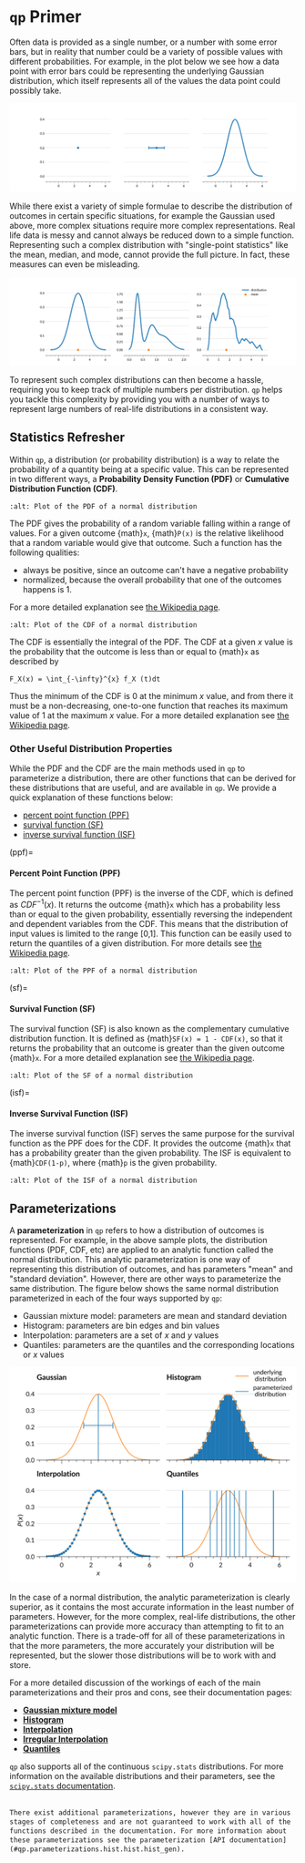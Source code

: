 # `qp` Primer

Often data is provided as a single number, or a number with some error bars, but in reality that number could be a variety of possible values with different probabilities. For example, in the plot below we see how a data point with error bars could be representing the underlying Gaussian distribution, which itself represents all of the values the data point could possibly take.

![point-to-distribution](../assets/primer-probability-dist-vs-point.svg)

While there exist a variety of simple formulae to describe the distribution of outcomes in certain specific situations, for example the Gaussian used above, more complex situations require more complex representations. Real life data is messy and cannot always be reduced down to a simple function. Representing such a complex distribution with "single-point statistics" like the mean, median, and mode, cannot provide the full picture. In fact, these measures can even be misleading.

![complex-distributions](../assets/primer-complex-distributions.svg)

To represent such complex distributions can then become a hassle, requiring you to keep track of multiple numbers per distribution. `qp` helps you tackle this complexity by providing you with a number of ways to represent large numbers of real-life distributions in a consistent way.

## Statistics Refresher

Within `qp`, a distribution (or probability distribution) is a way to relate the probability of a quantity being at a specific value. This can be represented in two different ways, a **Probability Density Function (PDF)** or **Cumulative Distribution Function (CDF)**.

```{figure} ../assets/primer-PDF-norm.svg
:alt: Plot of the PDF of a normal distribution
```

The PDF gives the probability of a random variable falling within a range of values. For a given outcome {math}`x`, {math}`P(x)` is the relative likelihood that a random variable would give that outcome. Such a function has the following qualities:

- always be positive, since an outcome can't have a negative probability
- normalized, because the overall probability that one of the outcomes happens is 1.

For a more detailed explanation see [the Wikipedia page](https://en.wikipedia.org/wiki/Probability_density_function).

```{figure} ../assets/primer-CDF-norm.svg
:alt: Plot of the CDF of a normal distribution
```

The CDF is essentially the integral of the PDF. The CDF at a given $x$ value is the probability that the outcome is less than or equal to {math}`x` as described by

```{math}
F_X(x) = \int_{-\infty}^{x} f_X (t)dt
```

Thus the minimum of the CDF is 0 at the minimum $x$ value, and from there it must be a non-decreasing, one-to-one function that reaches its maximum value of 1 at the maximum $x$ value. For a more detailed explanation see [the Wikipedia page](https://en.wikipedia.org/wiki/Cumulative_distribution_function).

### Other Useful Distribution Properties

While the PDF and the CDF are the main methods used in `qp` to parameterize a distribution, there are other functions that can be derived for these distributions that are useful, and are available in `qp`. We provide a quick explanation of these functions below:

- [percent point function (PPF)](#ppf)
- [survival function (SF)](#sf)
- [inverse survival function (ISF)](#isf)

(ppf)=

#### Percent Point Function (PPF)

The percent point function (PPF) is the inverse of the CDF, which is defined as $CDF^{-1}(x)$. It returns the outcome {math}`x` which has a probability less than or equal to the given probability, essentially reversing the independent and dependent variables from the CDF. This means that the distribution of input values is limited to the range [0,1]. This function can be easily used to return the quantiles of a given distribution. For more details see [the Wikipedia page](https://en.wikipedia.org/wiki/Quantile_function).

```{figure} ../assets/primer-PPF-norm.svg
:alt: Plot of the PPF of a normal distribution
```

(sf)=

#### Survival Function (SF)

The survival function (SF) is also known as the complementary cumulative distribution function. It is defined as {math}`SF(x) = 1 - CDF(x)`, so that it returns the probability that an outcome is greater than the given outcome {math}`x`. For a more detailed explanation see [the Wikipedia page](https://en.wikipedia.org/wiki/Survival_function).

```{figure} ../assets/primer-SF-norm.svg
:alt: Plot of the SF of a normal distribution
```

(isf)=

#### Inverse Survival Function (ISF)

The inverse survival function (ISF) serves the same purpose for the survival function as the PPF does for the CDF. It provides the outcome {math}`x` that has a probability greater than the given probability. The ISF is equivalent to {math}`CDF(1-p)`, where {math}`p` is the given probability.

```{figure} ../assets/primer-ISF-norm.svg
:alt: Plot of the ISF of a normal distribution
```

## Parameterizations

A **parameterization** in `qp` refers to how a distribution of outcomes is represented. For example, in the above sample plots, the distribution functions (PDF, CDF, etc) are applied to an analytic function called the normal distribution. This analytic parameterization is one way of representing this distribution of outcomes, and has parameters "mean" and "standard deviation". However, there are other ways to parameterize the same distribution. The figure below shows the same normal distribution parameterized in each of the four ways supported by `qp`:

- Gaussian mixture model: parameters are mean and standard deviation
- Histogram: parameters are bin edges and bin values
- Interpolation: parameters are a set of $x$ and $y$ values
- Quantiles: parameters are the quantiles and the corresponding locations or $x$ values

![parameterizing-a-distribution](../assets/primer-parameterizations.svg)

In the case of a normal distribution, the analytic parameterization is clearly superior, as it contains the most accurate information in the least number of parameters. However, for the more complex, real-life distributions, the other parameterizations can provide more accuracy than attempting to fit to an analytic function. There is a trade-off for all of these parameterizations in that the more parameters, the more accurately your distribution will be represented, but the slower those distributions will be to work with and store.

For a more detailed discussion of the workings of each of the main parameterizations and their pros and cons, see their documentation pages:

- [**Gaussian mixture model**](./parameterizations/mixmod.md)
- [**Histogram**](./parameterizations/hist.md)
- [**Interpolation**](./parameterizations/interp.md)
- [**Irregular Interpolation**](./parameterizations/irregularinterp.md)
- [**Quantiles**](./parameterizations/quant.md)

`qp` also supports all of the continuous `scipy.stats` distributions. For more information on the available distributions and their parameters, see the [`scipy.stats` documentation](https://docs.scipy.org/doc/scipy/reference/stats.html).

```{note}

There exist additional parameterizations, however they are in various stages of completeness and are not guaranteed to work with all of the functions described in the documentation. For more information about these parameterizations see the parameterization [API documentation](#qp.parameterizations.hist.hist.hist_gen).

```
